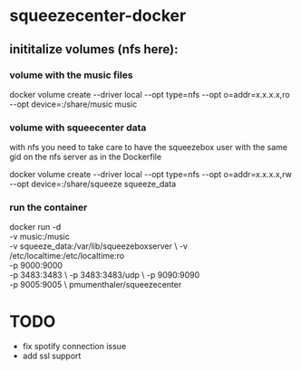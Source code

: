# squeezecenter-docker


## inititalize volumes (nfs here):

### volume with the music files 
docker volume create --driver local --opt type=nfs --opt o=addr=x.x.x.x,ro --opt device=:/share/music music

### volume with squeecenter data

with nfs you need to take care to have the squeezebox user with the same gid on the nfs server as in the Dockerfile

docker volume create --driver local --opt type=nfs --opt o=addr=x.x.x.x,rw --opt device=:/share/squeeze squeeze_data

### run the container

docker run -d \
           -v music:/music \
           -v squeeze_data:/var/lib/squeezeboxserver \ 
           -v /etc/localtime:/etc/localtime:ro  \
           -p 9000:9000 \
           -p 3483:3483 \ 
           -p 3483:3483/udp \ 
           -p 9090:9090 \
           -p 9005:9005 \ 
           pmumenthaler/squeezecenter


# TODO
* fix spotify connection issue
* add ssl support

